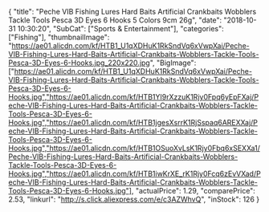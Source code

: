 {
	"title": "Peche VIB Fishing Lures Hard Baits Artificial Crankbaits Wobblers Tackle Tools Pesca 3D Eyes  6  Hooks 5 Colors 9cm 26g",
	"date": "2018-10-31 10:30:20",
	"SubCat": ["Sports & Entertainment"],
	"categories": ["Fishing"],
	"thumbnailImage": "https://ae01.alicdn.com/kf/HTB1_U1qXDHuK1RkSndVq6xVwpXai/Peche-VIB-Fishing-Lures-Hard-Baits-Artificial-Crankbaits-Wobblers-Tackle-Tools-Pesca-3D-Eyes-6-Hooks.jpg_220x220.jpg",
	"BigImage": ["https://ae01.alicdn.com/kf/HTB1_U1qXDHuK1RkSndVq6xVwpXai/Peche-VIB-Fishing-Lures-Hard-Baits-Artificial-Crankbaits-Wobblers-Tackle-Tools-Pesca-3D-Eyes-6-Hooks.jpg","https://ae01.alicdn.com/kf/HTB1YI9rXzzuK1Rjy0Fpq6yEpFXaj/Peche-VIB-Fishing-Lures-Hard-Baits-Artificial-Crankbaits-Wobblers-Tackle-Tools-Pesca-3D-Eyes-6-Hooks.jpg","https://ae01.alicdn.com/kf/HTB1jgesXsrrK1RjSspaq6AREXXaj/Peche-VIB-Fishing-Lures-Hard-Baits-Artificial-Crankbaits-Wobblers-Tackle-Tools-Pesca-3D-Eyes-6-Hooks.jpg","https://ae01.alicdn.com/kf/HTB1OSuoXvLsK1Rjy0Fbq6xSEXXa1/Peche-VIB-Fishing-Lures-Hard-Baits-Artificial-Crankbaits-Wobblers-Tackle-Tools-Pesca-3D-Eyes-6-Hooks.jpg","https://ae01.alicdn.com/kf/HTB1iwKrXE_rK1Rjy0Fcq6zEvVXad/Peche-VIB-Fishing-Lures-Hard-Baits-Artificial-Crankbaits-Wobblers-Tackle-Tools-Pesca-3D-Eyes-6-Hooks.jpg"],
	"actualPrice": 1.29,
	"comparePrice": 2.53,
	"linkurl": "http://s.click.aliexpress.com/e/c3AZWhvQ",
	"inStock": 126
}
